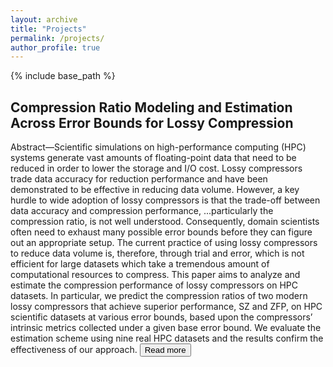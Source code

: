 ```yaml
---
layout: archive
title: "Projects"
permalink: /projects/
author_profile: true
---
```


{% include base_path %}


## Compression Ratio Modeling and Estimation Across Error Bounds for Lossy Compression

Abstract—Scientific simulations on high-performance computing (HPC) systems generate vast amounts of floating-point data that need to be reduced in order to lower the storage and I/O cost. Lossy compressors trade data accuracy for reduction performance and have been demonstrated to be effective in reducing data volume. However, a key hurdle to wide adoption of lossy compressors is that the trade-off between data accuracy and compression performance, <span id="dots">...</span><span id="more">particularly the compression ratio, is not well understood. Consequently, domain scientists often need to exhaust many possible error bounds before they can figure out an appropriate setup. The current practice of using lossy compressors to reduce data volume is, therefore, through trial and error, which is not efficient for large datasets which take a tremendous amount of computational resources to compress. This paper aims to analyze and estimate the compression performance of lossy compressors on HPC datasets. In particular, we predict the compression ratios of two modern lossy compressors that achieve superior performance, SZ and ZFP, on HPC scientific datasets at various error bounds, based upon the compressors’ intrinsic metrics collected under a given base error bound. We evaluate the estimation scheme using nine real HPC datasets and the results confirm the effectiveness of our approach.
<button onclick="myFunction()" id="myBtn">Read more</button>

<!-- ## Robust and scalable deep learning for X-ray synchrotron image analysis -->


<!--  ------------------------- -->

<script>
function myFunction() {
	var dots = document.getElementById("dots");
	var moreText = document.getElementById("more");
	var btnText = document.getElementById("myBtn");

	if (dots.style.display === "none") {
		dots.style.display = "inline";
		btnText.innerHTML = "Read more"; 
		moreText.style.display = "none";
	} else {
		dots.style.display = "none";
		btnText.innerHTML = "Read less"; 
		moreText.style.display = "inline";
	}
}
</script>
